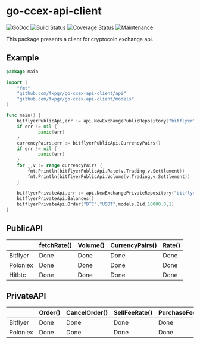 # go-ccex-api-client

[![GoDoc](https://img.shields.io/badge/api-Godoc-blue.svg?style=flat-square)](https://godoc.org/github.com/airking05/go-ccex-api-client)
[![Build Status](https://travis-ci.org/fxpgr/go-ccex-api-client.svg?branch=master&time=now)](https://travis-ci.org/fxpgr/go-ccex-api-client)
[![Coverage Status](https://coveralls.io/repos/github/fxpgr/go-ccex-api-client/badge.svg?branch=master)](https://coveralls.io/github/fxpgr/go-ccex-api-client?branch=master&time=now)
[![Maintenance](https://img.shields.io/badge/Maintained%3F-yes-green.svg)](https://GitHub.com/Naereen/StrapDown.js/graphs/commit-activity)

This package presents a client for cryptocoin exchange api.

## Example

```go
package main

import (
	"fmt"
	"github.com/fxpgr/go-ccex-api-client/api"
	"github.com/fxpgr/go-ccex-api-client/models"
)

func main() {
	bitflyerPublicApi,err := api.NewExchangePublicRepository("bitflyer")
	if err != nil {
    		panic(err)
    }
    currencyPairs,err := bitflyerPublicApi.CurrencyPairs()
    if err != nil {
    		panic(err)
    }
    for _,v := range currencyPairs {
    	fmt.Println(bitflyerPublicApi.Rate(v.Trading,v.Settlement))
    	fmt.Println(bitflyerPublicApi.Volume(v.Trading,v.Settlement))
    }
    
    bitflyerPrivateApi,err := api.NewExchangePrivateRepository("bitflyer","APIKEY","SECRETKEY")
    bitflyerPrivateApi.Balances()
    bitflyerPrivateApi.Order("BTC","USDT",models.Bid,10000.0,1)
}
```

## PublicAPI

|          | fetchRate() | Volume() | CurrencyPairs() | Rate() |
|----------|-------------|----------|-----------------|--------|
| Bitflyer | Done        | Done     | Done            | Done   |
| Poloniex | Done        | Done     | Done            | Done   |
| Hitbtc   | Done        | Done     | Done            | Done   |

## PrivateAPI

|          | Order() | CancelOrder() | SellFeeRate() | PurchaseFeeRate() | Balances() | CompleteBalances() | ActiveOrders() | TransferFee() | Transfer() | Address() |
|----------|---------|---------------|---------------|-------------------|------------|--------------------|----------------|---------------|------------|-----------|
| Bitflyer | Done    | Done          | Done          | Done              | Done       | Done               | Done           | Done          | Done       | Done      |
| Poloniex | Done    | Done          | Done          | Done              | Done       | Done               | Done           | Done          | Done       | Done      |